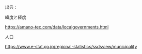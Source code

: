 出典 :

緯度と経度

https://amano-tec.com/data/localgovernments.html

人口

https://www.e-stat.go.jp/regional-statistics/ssdsview/municipality

